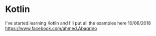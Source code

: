 # Kotlin
I've started learning Kotlin and I'll put all the examples here 10/06/2018
https://www.facebook.com/ahmed.Abaqrino
